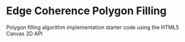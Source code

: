 # Edge Coherence Polygon Filling

Polygon filling algorithm implementation starter code using the HTML5 Canvas 2D API
